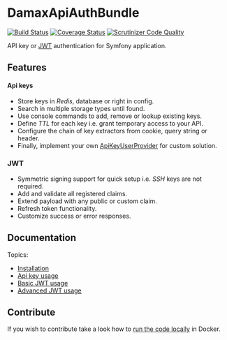 # DamaxApiAuthBundle

[![Build Status](https://travis-ci.org/lakiboy/damax-api-auth-bundle.svg?branch=master)](https://travis-ci.org/lakiboy/damax-api-auth-bundle) [![Coverage Status](https://coveralls.io/repos/lakiboy/damax-api-auth-bundle/badge.svg?branch=master&service=github)](https://coveralls.io/github/lakiboy/damax-api-auth-bundle?branch=master) [![Scrutinizer Code Quality](https://scrutinizer-ci.com/g/lakiboy/damax-api-auth-bundle/badges/quality-score.png?b=master)](https://scrutinizer-ci.com/g/lakiboy/damax-api-auth-bundle/?branch=master)

API key or [JWT](https://jwt.io/) authentication for Symfony application.

## Features

#### Api keys

- Store keys in _Redis_, database or right in config.
- Search in multiple storage types until found.
- Use console commands to add, remove or lookup existing keys.
- Define _TTL_ for each key i.e. grant temporary access to your API.
- Configure the chain of key extractors from cookie, query string or header.
- Finally, implement your own [ApiKeyUserProvider](Security/ApiKey/ApiKeyUserProvider.php) for custom solution.

### JWT

- Symmetric signing support for quick setup i.e. _SSH_ keys are not required.
- Add and validate all registered claims.
- Extend payload with any public or custom claim.
- Refresh token functionality.
- Customize success or error responses.

## Documentation

Topics:

- [Installation](Resources/doc/installation.md)
- [Api key usage](Resources/doc/api-key.md)
- [Basic JWT usage](Resources/doc/jwt-basic.md)
- [Advanced JWT usage](Resources/doc/jwt-advanced.md)

## Contribute

If you wish to contribute take a look how to [run the code locally](Resources/doc/development.md) in Docker.
